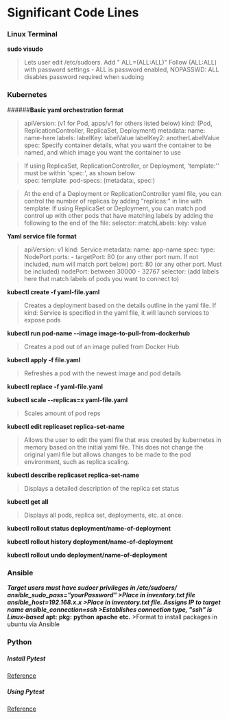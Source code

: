 # Significant Code Lines

### **Linux Terminal**

**sudo visudo**
>Lets user edit /etc/sudoers. Add "<username> ALL=(ALL:ALL)"
Follow (ALL:ALL) with password settings - ALL is password enabled, NOPASSWD:
ALL disables password required when sudoing

### **Kubernetes**
######**Basic yaml orchestration format**
>apiVersion: (v1 for Pod, apps/v1 for others listed below)
kind: (Pod, ReplicationController, ReplicaSet, Deployment)
metadata:
  name: name-here
  labels:
    labelKey: labelValue
    labelKey2: anotherLabelValue
spec:
  Specify container details, what you want the container to be named, and
  which image you want the container to use

>If using ReplicaSet, ReplicationController, or Deployment, 'template:'' must be
within 'spec:', as shown below  
spec:
  template:
    pod-specs: (metadata:, spec:)

>At the end of a Deployment or ReplicationController yaml file, you can control
the number of replicas by adding "replicas:" in line with template:
If using ReplicaSet or Deployment, you can match pod control up with other pods
that have matching labels by adding the following to the end of the file:
selector:
  matchLabels:
    key: value

**Yaml service file format**
>apiVersion: v1
kind: Service
metadata:
  name: app-name
spec:
  type: NodePort
  ports:
    - targetPort: 80 (or any other port num. If not included, num will match port below)
      port: 80 (or any other port. Must be included)
      nodePort: between 30000 - 32767
  selector:
    (add labels here that match labels of pods you want to connect to)


**kubectl create -f yaml-file.yaml**
>Creates a deployment based on the details outline in the yaml file. If kind: Service
is specified in the yaml file, it will launch services to expose pods

**kubectl run pod-name --image image-to-pull-from-dockerhub**
>Creates a pod out of an image pulled from Docker Hub

**kubectl apply -f file.yaml**
>Refreshes a pod with the newest image and pod details

**kubectl replace -f yaml-file.yaml**

**kubectl scale --replicas=x yaml-file.yaml**
>Scales amount of pod reps

**kubectl edit replicaset replica-set-name**
>Allows the user to edit the yaml file that was created by kubernetes in memory based on the initial yaml file. This does not change the original yaml file but allows changes to be made to the pod environment, such as replica scaling.

**kubectl describe replicaset replica-set-name**
>Displays a detailed description of the replica set status

**kubectl get all**
>Displays all pods, replica set, deployments, etc. at once.

**kubectl rollout status deployment/name-of-deployment**

**kubectl rollout history deployment/name-of-deployment**

**kubectl rollout undo deployment/name-of-deployment**

### **Ansible**
***Target users must have sudoer privileges in /etc/sudoers/
ansible_sudo_pass="yourPassword" >Place in inventory.txt file
ansible_host=192.168.x.x >Place in inventory.txt file. Assigns IP to target name
ansible_connection=ssh >Establishes connection type, "ssh" is Linux-based***
**apt:**
    **pkg:**
      **python**
      **apache**
      **etc.** >Format to install packages in ubuntu via Ansible



### **Python**

##### Install Pytest
[Reference](https://pytest-flask.readthedocs.io/en/latest/tutorial.html)

##### Using Pytest
[Reference](https://iammehdi.medium.com/testing-flask-apps-with-pytest-5b7af093c53d)
